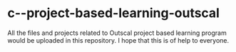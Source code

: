 # c--project-based-learning-outscal
All the files and projects related to Outscal project based learning program would be uploaded in this repository. I hope that this is of help to everyone.
